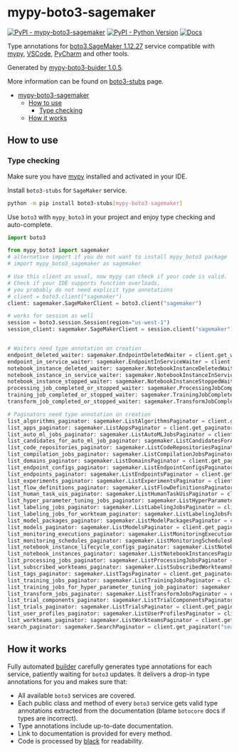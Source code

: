 # mypy-boto3-sagemaker

[![PyPI - mypy-boto3-sagemaker](https://img.shields.io/pypi/v/mypy-boto3-sagemaker.svg?color=blue)](https://pypi.org/project/mypy-boto3-sagemaker)
[![PyPI - Python Version](https://img.shields.io/pypi/pyversions/mypy-boto3-sagemaker.svg?color=blue)](https://pypi.org/project/mypy-boto3-sagemaker)
[![Docs](https://img.shields.io/readthedocs/mypy-boto3-builder.svg?color=blue)](https://mypy-boto3-builder.readthedocs.io/)

Type annotations for
[boto3.SageMaker 1.12.27](https://boto3.amazonaws.com/v1/documentation/api/1.12.27/reference/services/sagemaker.html#SageMaker) service
compatible with [mypy](https://github.com/python/mypy), [VSCode](https://code.visualstudio.com/),
[PyCharm](https://www.jetbrains.com/pycharm/) and other tools.

Generated by [mypy-boto3-buider 1.0.5](https://github.com/vemel/mypy_boto3_builder).

More information can be found on [boto3-stubs](https://pypi.org/project/boto3-stubs/) page.

- [mypy-boto3-sagemaker](#mypy-boto3-sagemaker)
  - [How to use](#how-to-use)
    - [Type checking](#type-checking)
  - [How it works](#how-it-works)

## How to use

### Type checking

Make sure you have [mypy](https://github.com/python/mypy) installed and activated in your IDE.

Install `boto3-stubs` for `SageMaker` service.

```bash
python -m pip install boto3-stubs[mypy-boto3-sagemaker]
```

Use `boto3` with `mypy_boto3` in your project and enjoy type checking and auto-complete.

```python
import boto3

from mypy_boto3 import sagemaker
# alternative import if you do not want to install mypy_boto3 package
# import mypy_boto3_sagemaker as sagemaker

# Use this client as usual, now mypy can check if your code is valid.
# Check if your IDE supports function overloads,
# you probably do not need explicit type annotations
# client = boto3.client("sagemaker")
client: sagemaker.SageMakerClient = boto3.client("sagemaker")

# works for session as well
session = boto3.session.Session(region="us-west-1")
session_client: sagemaker.SageMakerClient = session.client("sagemaker")


# Waiters need type annotation on creation
endpoint_deleted_waiter: sagemaker.EndpointDeletedWaiter = client.get_waiter("endpoint_deleted")
endpoint_in_service_waiter: sagemaker.EndpointInServiceWaiter = client.get_waiter("endpoint_in_service")
notebook_instance_deleted_waiter: sagemaker.NotebookInstanceDeletedWaiter = client.get_waiter("notebook_instance_deleted")
notebook_instance_in_service_waiter: sagemaker.NotebookInstanceInServiceWaiter = client.get_waiter("notebook_instance_in_service")
notebook_instance_stopped_waiter: sagemaker.NotebookInstanceStoppedWaiter = client.get_waiter("notebook_instance_stopped")
processing_job_completed_or_stopped_waiter: sagemaker.ProcessingJobCompletedOrStoppedWaiter = client.get_waiter("processing_job_completed_or_stopped")
training_job_completed_or_stopped_waiter: sagemaker.TrainingJobCompletedOrStoppedWaiter = client.get_waiter("training_job_completed_or_stopped")
transform_job_completed_or_stopped_waiter: sagemaker.TransformJobCompletedOrStoppedWaiter = client.get_waiter("transform_job_completed_or_stopped")

# Paginators need type annotation on creation
list_algorithms_paginator: sagemaker.ListAlgorithmsPaginator = client.get_paginator("list_algorithms")
list_apps_paginator: sagemaker.ListAppsPaginator = client.get_paginator("list_apps")
list_auto_ml_jobs_paginator: sagemaker.ListAutoMLJobsPaginator = client.get_paginator("list_auto_ml_jobs")
list_candidates_for_auto_ml_job_paginator: sagemaker.ListCandidatesForAutoMLJobPaginator = client.get_paginator("list_candidates_for_auto_ml_job")
list_code_repositories_paginator: sagemaker.ListCodeRepositoriesPaginator = client.get_paginator("list_code_repositories")
list_compilation_jobs_paginator: sagemaker.ListCompilationJobsPaginator = client.get_paginator("list_compilation_jobs")
list_domains_paginator: sagemaker.ListDomainsPaginator = client.get_paginator("list_domains")
list_endpoint_configs_paginator: sagemaker.ListEndpointConfigsPaginator = client.get_paginator("list_endpoint_configs")
list_endpoints_paginator: sagemaker.ListEndpointsPaginator = client.get_paginator("list_endpoints")
list_experiments_paginator: sagemaker.ListExperimentsPaginator = client.get_paginator("list_experiments")
list_flow_definitions_paginator: sagemaker.ListFlowDefinitionsPaginator = client.get_paginator("list_flow_definitions")
list_human_task_uis_paginator: sagemaker.ListHumanTaskUisPaginator = client.get_paginator("list_human_task_uis")
list_hyper_parameter_tuning_jobs_paginator: sagemaker.ListHyperParameterTuningJobsPaginator = client.get_paginator("list_hyper_parameter_tuning_jobs")
list_labeling_jobs_paginator: sagemaker.ListLabelingJobsPaginator = client.get_paginator("list_labeling_jobs")
list_labeling_jobs_for_workteam_paginator: sagemaker.ListLabelingJobsForWorkteamPaginator = client.get_paginator("list_labeling_jobs_for_workteam")
list_model_packages_paginator: sagemaker.ListModelPackagesPaginator = client.get_paginator("list_model_packages")
list_models_paginator: sagemaker.ListModelsPaginator = client.get_paginator("list_models")
list_monitoring_executions_paginator: sagemaker.ListMonitoringExecutionsPaginator = client.get_paginator("list_monitoring_executions")
list_monitoring_schedules_paginator: sagemaker.ListMonitoringSchedulesPaginator = client.get_paginator("list_monitoring_schedules")
list_notebook_instance_lifecycle_configs_paginator: sagemaker.ListNotebookInstanceLifecycleConfigsPaginator = client.get_paginator("list_notebook_instance_lifecycle_configs")
list_notebook_instances_paginator: sagemaker.ListNotebookInstancesPaginator = client.get_paginator("list_notebook_instances")
list_processing_jobs_paginator: sagemaker.ListProcessingJobsPaginator = client.get_paginator("list_processing_jobs")
list_subscribed_workteams_paginator: sagemaker.ListSubscribedWorkteamsPaginator = client.get_paginator("list_subscribed_workteams")
list_tags_paginator: sagemaker.ListTagsPaginator = client.get_paginator("list_tags")
list_training_jobs_paginator: sagemaker.ListTrainingJobsPaginator = client.get_paginator("list_training_jobs")
list_training_jobs_for_hyper_parameter_tuning_job_paginator: sagemaker.ListTrainingJobsForHyperParameterTuningJobPaginator = client.get_paginator("list_training_jobs_for_hyper_parameter_tuning_job")
list_transform_jobs_paginator: sagemaker.ListTransformJobsPaginator = client.get_paginator("list_transform_jobs")
list_trial_components_paginator: sagemaker.ListTrialComponentsPaginator = client.get_paginator("list_trial_components")
list_trials_paginator: sagemaker.ListTrialsPaginator = client.get_paginator("list_trials")
list_user_profiles_paginator: sagemaker.ListUserProfilesPaginator = client.get_paginator("list_user_profiles")
list_workteams_paginator: sagemaker.ListWorkteamsPaginator = client.get_paginator("list_workteams")
search_paginator: sagemaker.SearchPaginator = client.get_paginator("search")
```

## How it works

Fully automated [builder](https://github.com/vemel/mypy_boto3_builder) carefully generates
type annotations for each service, patiently waiting for `boto3` updates. It delivers
a drop-in type annotations for you and makes sure that:

- All available `boto3` services are covered.
- Each public class and method of every `boto3` service gets valid type annotations
  extracted from the documentation (blame `botocore` docs if types are incorrect).
- Type annotations include up-to-date documentation.
- Link to documentation is provided for every method.
- Code is processed by [black](https://github.com/psf/black) for readability.